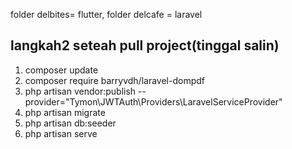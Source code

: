 folder delbites= flutter, 
folder delcafe = laravel

## langkah2 seteah pull project(tinggal salin)
1. composer update
2. composer require barryvdh/laravel-dompdf  
3. php artisan vendor:publish --provider="Tymon\JWTAuth\Providers\LaravelServiceProvider"
4. php artisan migrate
5. php artisan db:seeder
6. php artisan serve

